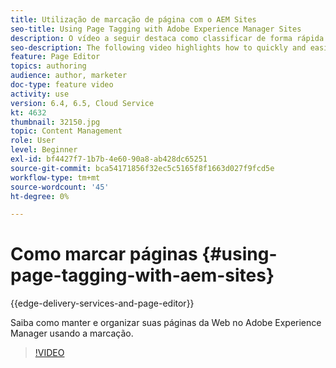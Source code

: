 ```yaml
---
title: Utilização de marcação de página com o AEM Sites
seo-title: Using Page Tagging with Adobe Experience Manager Sites
description: O vídeo a seguir destaca como classificar de forma rápida e fácil o conteúdo em um site na Adobe Experience Manager usando tags de página.
seo-description: The following video highlights how to quickly and easily classify content within a website in Adobe Experience Manager using page tags.
feature: Page Editor
topics: authoring
audience: author, marketer
doc-type: feature video
activity: use
version: 6.4, 6.5, Cloud Service
kt: 4632
thumbnail: 32150.jpg
topic: Content Management
role: User
level: Beginner
exl-id: bf4427f7-1b7b-4e60-90a8-ab428dc65251
source-git-commit: bca54171856f32ec5c5165f8f1663d027f9fcd5e
workflow-type: tm+mt
source-wordcount: '45'
ht-degree: 0%

---
```


# Como marcar páginas {#using-page-tagging-with-aem-sites}

{{edge-delivery-services-and-page-editor}}

Saiba como manter e organizar suas páginas da Web no Adobe Experience Manager usando a marcação.

>[!VIDEO](https://video.tv.adobe.com/v/32150?quality=12&learn=on)
